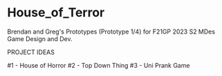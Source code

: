 # House_of_Terror
Brendan and Greg's Prototypes (Prototype 1/4) for F21GP 2023 S2 MDes Game Design and Dev.


PROJECT IDEAS

#1 - House of Horror
#2 - Top Down Thing
#3 - Uni Prank Game
